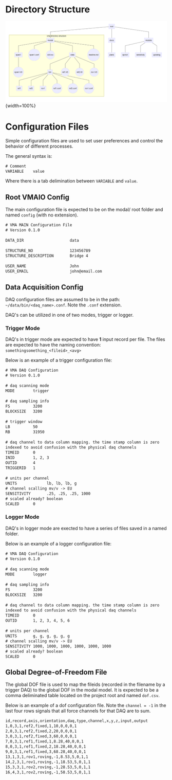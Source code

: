 # Directory Structure

![directory structure conventions](img/diagram-2.png){width=100%}

# Configuration Files

Simple configuration files are used to set user preferences and control the behavior of different processes.

The general syntax is:

```
# Comment
VARIABLE    value
```
Where there is a tab delimination between `VARIABLE` and `value`.

## Root VMAIO Config

The main configuration file is expected to be on the modal/ root folder and named `config` (with no extension).

    # VMA MAIN Configuration File
    # Version 0.1.0

    DATA_DIR                    data

    STRUCTURE_NO                123456789
    STRUCTURE_DESCRIPTION       Bridge 4

    USER_NAME                   John
    USER_EMAIL                  john@email.com


## Data Acquisition Config

DAQ configuration files are assumed to be in the path: `~/data/bin/<daq_name>.conf`. Note the `.conf` extension.

DAQ's can be utilized in one of two modes, trigger or logger.

### Trigger Mode

DAQ's in trigger mode are expected to have **1** input record per file. The files are expected to have the naming convention: `somethingsomething_<fileid>_<avg>`

Below is an example of a trigger configuration file:

    # VMA DAQ Configuration
    # Version 0.1.0

    # daq scanning mode
    MODE        trigger

    # daq sampling info
    FS          3200
    BLOCKSIZE   3200

    # trigger window
    LB          50
    RB          31950

    # daq channel to data column mapping. the time stamp column is zero indexed to avoid confusion with the physical daq channels
    TIMEID      0
    INID        1, 2, 3
    OUTID       4
    TRIGGERID   1

    # units per channel
    UNITS             lb, lb, lb, g
    # channel scalling mv/v -> EU
    SENSITIVITY       .25, .25, .25, 1000
    # scaled already? boolean
    SCALED      0


### Logger Mode

DAQ's in logger mode are exected to have a series of files saved in a named folder.

Below is an example of a logger configuration file:

    # VMA DAQ Configuration
    # Version 0.1.0

    # daq scanning mode
    MODE        logger

    # daq sampling info
    FS          3200
    BLOCKSIZE   3200

    # daq channel to data column mapping. the time stamp column is zero indexed to avoid confusion with the physical daq channels
    TIMEID      0
    OUTID       1, 2, 3, 4, 5, 6

    # units per channel
    UNITS       g, g, g, g, g, g
    # channel scalling mv/v -> EU
    SENSITIVITY 1000, 1000, 1000, 1000, 1000, 1000
    # scaled already? boolean
    SCALED      0


## Global Degree-of-Freedom File

The global DOF file is used to map the fileids (recorded in the filename by a trigger DAQ) to the global DOF in the modal model. It is expected to be a comma deliminated table located on the project root and named `dof.csv`.

Below is an example of a dof configuration file. Note the `channel = -1` in the last four rows signals that all force channels for that DAQ are to sum.

    id,record,axis,orientation,daq,type,channel,x,y,z,input,output
    1,0,3,1,ref2,fixed,1,10,0,0,0,1
    2,0,3,1,ref2,fixed,2,20,0,0,0,1
    3,0,3,1,ref2,fixed,3,60,0,0,0,1
    7,0,3,1,ref1,fixed,1,8.28,40,0,0,1
    8,0,3,1,ref1,fixed,2,18.28,40,0,0,1
    9,0,3,1,ref1,fixed,3,68.28,40,0,0,1
    13,1,3,1,rov1,roving,-1,8.53,5,0,1,1
    14,2,3,1,rov1,roving,-1,18.53,5,0,1,1
    15,3,3,1,rov2,roving,-1,28.53,5,0,1,1
    16,4,3,1,rov2,roving,-1,58.53,5,0,1,1

